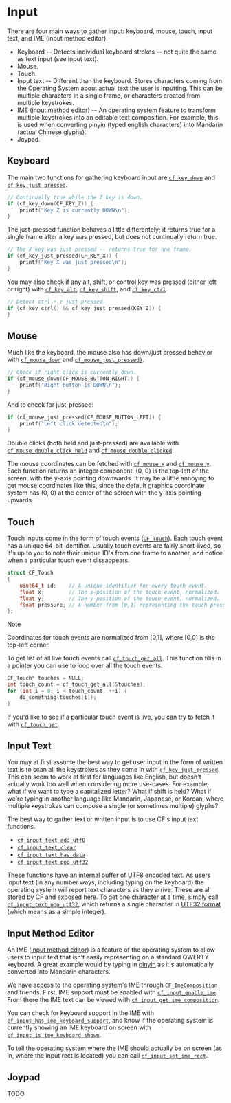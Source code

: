 # Input

There are four main ways to gather input: keyboard, mouse, touch, input text, and IME (input method editor).

- Keyboard -- Detects individual keyboard strokes -- not quite the same as text input (see input text).
- Mouse.
- Touch.
- Input text -- Different than the keyboard. Stores characters coming from the Operating System about actual text the user is inputting. This can be multiple characters in a single frame, or characters created from multiple keystrokes.
- IME ([input method editor](https://learn.microsoft.com/en-us/windows/apps/design/input/input-method-editors)) -- An operating system feature to transform multiple keystrokes into an editable text composition. For example, this is used when converting pinyin (typed english characters) into Mandarin (actual Chinese glyphs).
- Joypad.

## Keyboard

The main two functions for gathering keyboard input are [`cf_key_down`](../input/cf_key_down.md) and [`cf_key_just_pressed`](../input/cf_key_just_pressed.md).

```cpp
// Continually true while the Z key is down.
if (cf_key_down(CF_KEY_Z)) {
	printf("Key Z is currently DOWN\n");
}
```

The just-pressed function behaves a little differentely; it returns true for a single frame after a key was pressed, but does not continually return true.

```cpp
// The X key was just pressed -- returns true for one frame.
if (cf_key_just_pressed(CF_KEY_X)) {
	printf("Key X was just pressed\n");
}
```

You may also check if any alt, shift, or control key was pressed (either left or right) with [`cf_key_alt`](../input/cf_key_alt.md), [`cf_key_shift`](../input/cf_key_shift.md), and [`cf_key_ctrl`](../input/cf_key_ctrl.md).

```cpp
// Detect ctrl + z just pressed.
if (cf_key_ctrl() && cf_key_just_pressed(KEY_Z)) {
}
```

## Mouse

Much like the keyboard, the mouse also has down/just pressed behavior with [`cf_mouse_down`](../input/cf_mouse_down.md) and [`cf_mouse_just_pressed)`](../input/cf_mouse_just_pressed.md).

```cpp
// Check if right click is currently down.
if (cf_mouse_down(CF_MOUSE_BUTTON_RIGHT)) {
	printf("Right button is DOWN\n");
}
```

And to check for just-pressed:

```cpp
if (cf_mouse_just_pressed(CF_MOUSE_BUTTON_LEFT)) {
	printf("Left click detected\n");
}
```

Double clicks (both held and just-pressed) are available with [`cf_mouse_double_click_held`](../input/cf_mouse_double_click_held.md) and [`cf_mouse_double_clicked`](../input/cf_mouse_double_clicked.md).

The mouse coordinates can be fetched with [`cf_mouse_x`](../input/cf_mouse_x.md) and [`cf_mouse_y`](../input/cf_mouse_y.md). Each function returns an integer component. (0, 0) is the top-left of the screen, with the y-axis pointing downwards. It may be a little annoying to get mouse coordinates like this, since the default graphics coordinate system has (0, 0) at the center of the screen with the y-axis pointing upwards.

## Touch

Touch inputs come in the form of touch events ([`CF_Touch`](../input/cf_touch.md)). Each touch event has a unique 64-bit identifier. Usually touch events are fairly short-lived, so it's up to you to note their unique ID's from one frame to another, and notice when a particular touch event dissappears.

```cpp
struct CF_Touch
{
	uint64_t id;    // A unique identifier for every touch event.
	float x;        // The x-position of the touch event, normalized.
	float y;        // The y-position of the touch event, normalized.
	float pressure; // A number from [0,1] representing the touch pressure.
};
```

> [!NOTE]
> Coordinates for touch events are normalized from [0,1], where [0,0] is the top-left corner.

To get list of all live touch events call [`cf_touch_get_all`](../input/cf_touch_get_all.md). This function fills in a pointer you can use to loop over all the touch events.

```cpp
CF_Touch* touches = NULL;
int touch_count = cf_touch_get_all(&touches);
for (int i = 0; i < touch_count; ++i) {
	do_something(touches[i]);
}
```

If you'd like to see if a particular touch event is live, you can try to fetch it with [`cf_touch_get`](../input/cf_touch_get.md).

## Input Text

You may at first assume the best way to get user input in the form of written text is to scan all the keystrokes as they come in with [`cf_key_just_pressed`](../input/cf_key_just_pressed.md). This can seem to work at first for languages like English, but doesn't actually work too well when considering more use-cases. For example, what if we want to type a capitalized letter? What if shift is held? What if we're typing in another language like Mandarin, Japanese, or Korean, where multiple keystrokes can compose a single (or sometimes multiple) glyphs?

The best way to gather text or written input is to use CF's input text functions.

- [`cf_input_text_add_utf8`](../input/cf_input_text_add_utf8.md)
- [`cf_input_text_clear`](../input/cf_input_text_clear.md)
- [`cf_input_text_has_data`](../input/cf_input_text_has_data.md)
- [`cf_input_text_pop_utf32`](../input/cf_input_text_pop_utf32.md)

These functions have an internal buffer of [UTF8 encoded](https://en.wikipedia.org/wiki/UTF-8) text. As users input text (in any number ways, including typing on the keyboard) the operating system will report text characters as they arrive. These are all stored by CF and exposed here. To get one character at a time, simply call [`cf_input_text_pop_utf32`](../input/cf_input_text_pop_utf32.md), which returns a single character in [UTF32 format](https://en.wikipedia.org/wiki/UTF-32) (which means as a simple integer).

## Input Method Editor

An IME ([input method editor](https://learn.microsoft.com/en-us/windows/apps/design/input/input-method-editors)) is a feature of the operating system to allow users to input text that isn't easily representing on a standard QWERTY keyboard. A great example would by typing in [pinyin](https://en.wikipedia.org/wiki/Pinyin) as it's automatically converted into Mandarin characters.

We have access to the operating system's IME through [`CF_ImeComposition`](../input/cf_imecomposition.md) and friends. First, IME support must be enabled with [`cf_input_enable_ime`](../input/cf_input_enable_ime.md). From there the IME text can be viewed with [`cf_input_get_ime_composition`](../input/cf_input_get_ime_composition.md).

You can check for keyboard support in the IME with [`cf_input_has_ime_keyboard_support`](../input/cf_input_has_ime_keyboard_support.md), and know if the operating system is currently showing an IME keyboard on screen with [`cf_input_is_ime_keyboard_shown`](../input/cf_input_is_ime_keyboard_shown.md).

To tell the operating system where the IME should actually be on screen (as in, where the input rect is located) you can call [`cf_input_set_ime_rect`](../input/cf_input_set_ime_rect.md).

## Joypad

TODO
